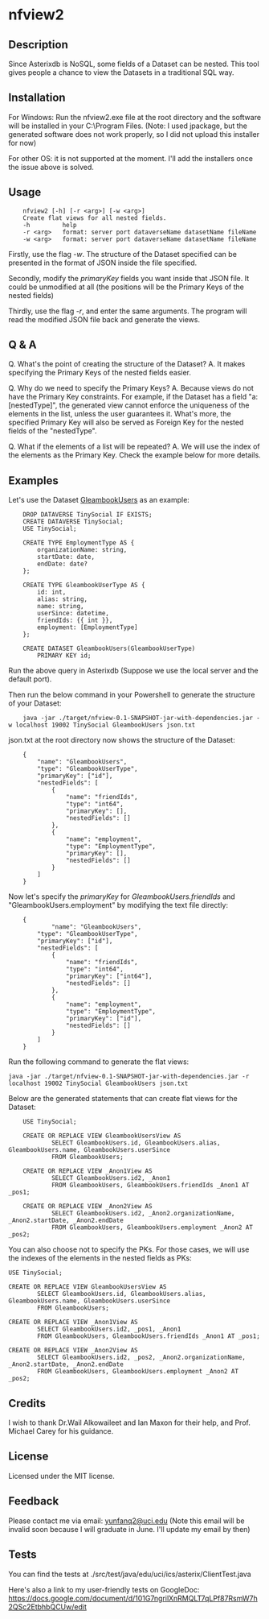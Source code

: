 # nfview2

## Description

Since Asterixdb is NoSQL, some fields of a Dataset can be nested. This tool gives people a chance to view the Datasets in a traditional SQL way.

## Installation

For Windows: Run the nfview2.exe file at the root directory and the software will be installed in your C:\Program Files.
(Note: I used jpackage, but the generated software does not work properly, so I did not upload this installer for now)

For other OS: it is not supported at the moment. I'll add the installers once the issue above is solved.

## Usage

```
    nfview2 [-h] [-r <arg>] [-w <arg>]
    Create flat views for all nested fields.
    -h         help
    -r <arg>   format: server port dataverseName datasetName fileName
    -w <arg>   format: server port dataverseName datasetName fileName
```

Firstly, use the flag *-w*. The structure of the Dataset specified can be presented in the format of JSON inside the file specified.

Secondly, modify the *primaryKey* fields you want inside that JSON file. It could be unmodified at all (the positions will be the Primary Keys of the nested fields)

Thirdly, use the flag *-r*, and enter the same arguments. The program will read the modified JSON file back and generate the views.

## Q & A

Q. What's the point of creating the structure of the Dataset?
A. It makes specifying the Primary Keys of the nested fields easier.

Q. Why do we need to specify the Primary Keys?
A. Because views do not have the Primary Key constraints. For example, if the Dataset has a field "a: [nestedType]", the generated view cannot enforce the uniqueness of the elements in the list, unless the user guarantees it. What's more, the specified Primary Key will also be served as Foreign Key for the nested fields of the "nestedType". 

Q. What if the elements of a list will be repeated?
A. We will use the index of the elements as the Primary Key. Check the example below for more details.

## Examples

Let's use the Dataset [GleambookUsers](https://nightlies.apache.org/asterixdb/sqlpp/primer-sqlpp.html) as an example:

```asterixdb
    DROP DATAVERSE TinySocial IF EXISTS;
    CREATE DATAVERSE TinySocial;
    USE TinySocial;

    CREATE TYPE EmploymentType AS {
        organizationName: string,
        startDate: date,
        endDate: date?
    };

    CREATE TYPE GleambookUserType AS {
        id: int,
        alias: string,
        name: string,
        userSince: datetime,
        friendIds: {{ int }},
        employment: [EmploymentType]
    };

    CREATE DATASET GleambookUsers(GleambookUserType)
        PRIMARY KEY id;
```

Run the above query in Asterixdb (Suppose we use the local server and the default port). 

Then run the below command in your Powershell to generate the structure of your Dataset:

```
    java -jar ./target/nfview-0.1-SNAPSHOT-jar-with-dependencies.jar -w localhost 19002 TinySocial GleambookUsers json.txt
```

json.txt at the root directory now shows the structure of the Dataset:

```
    {
	    "name": "GleambookUsers",
	    "type": "GleambookUserType",
	    "primaryKey": ["id"],
	    "nestedFields": [
		    {
			    "name": "friendIds",
			    "type": "int64",
			    "primaryKey": [],
			    "nestedFields": []
		    },
		    {
			    "name": "employment",
			    "type": "EmploymentType",
			    "primaryKey": [],
			    "nestedFields": []
		    }
	    ]
    }
```

Now let's specify the *primaryKey* for *GleambookUsers.friendIds* and "GleambookUsers.employment" by modifying the text file directly:

```
    {
    	    "name": "GleambookUsers",
	    "type": "GleambookUserType",
	    "primaryKey": ["id"],
	    "nestedFields": [
		    {
			    "name": "friendIds",
			    "type": "int64",
			    "primaryKey": ["int64"],
			    "nestedFields": []
		    },
		    {
			    "name": "employment",
			    "type": "EmploymentType",
			    "primaryKey": ["id"],
			    "nestedFields": []
		    }
	    ]
    }
```
Run the following command to generate the flat views:

```
java -jar ./target/nfview-0.1-SNAPSHOT-jar-with-dependencies.jar -r localhost 19002 TinySocial GleambookUsers json.txt
```

Below are the generated statements that can create flat views for the Dataset:
```
    USE TinySocial;

    CREATE OR REPLACE VIEW GleambookUsersView AS
            SELECT GleambookUsers.id, GleambookUsers.alias, GleambookUsers.name, GleambookUsers.userSince
            FROM GleambookUsers;

    CREATE OR REPLACE VIEW _Anon1View AS
            SELECT GleambookUsers.id2, _Anon1
            FROM GleambookUsers, GleambookUsers.friendIds _Anon1 AT _pos1;

    CREATE OR REPLACE VIEW _Anon2View AS
            SELECT GleambookUsers.id2, _Anon2.organizationName, _Anon2.startDate, _Anon2.endDate
            FROM GleambookUsers, GleambookUsers.employment _Anon2 AT _pos2;
```

You can also choose not to specify the PKs. For those cases, we will use the indexes of the elements in the nested fields as PKs:
```
USE TinySocial;

CREATE OR REPLACE VIEW GleambookUsersView AS
        SELECT GleambookUsers.id, GleambookUsers.alias, GleambookUsers.name, GleambookUsers.userSince
        FROM GleambookUsers;

CREATE OR REPLACE VIEW _Anon1View AS
        SELECT GleambookUsers.id2, _pos1, _Anon1
        FROM GleambookUsers, GleambookUsers.friendIds _Anon1 AT _pos1;

CREATE OR REPLACE VIEW _Anon2View AS
        SELECT GleambookUsers.id2, _pos2, _Anon2.organizationName, _Anon2.startDate, _Anon2.endDate
        FROM GleambookUsers, GleambookUsers.employment _Anon2 AT _pos2;
```

## Credits

I wish to thank Dr.Wail Alkowaileet and Ian Maxon for their help, and Prof. Michael Carey for his guidance.

## License

Licensed under the MIT license.

## Feedback

Please contact me via email: yunfanq2@uci.edu
(Note this email will be invalid soon because I will graduate in June. I'll update my email by then)

## Tests

You can find the tests at ./src/test/java/edu/uci/ics/asterix/ClientTest.java

Here's also a link to my user-friendly tests on GoogleDoc: https://docs.google.com/document/d/101G7ngrilXnRMQLT7qLPf87RsmW7h2QSc2EtbhbQCUw/edit
